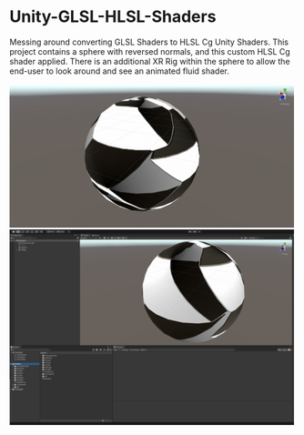# Unity-GLSL-HLSL-Shaders
Messing around converting GLSL Shaders to HLSL Cg Unity Shaders. This project contains a sphere with reversed normals, and this custom HLSL Cg shader applied.
There is an additional XR Rig within the sphere to allow the end-user to look around and see an animated fluid shader.<br /><br />
<img src="https://github.com/aaldere1/Unity-GLSL-HLSL-Shaders/blob/main/Screenshot%202021-06-29%20090936.png" width="500px"><br />
<img src="https://github.com/aaldere1/Unity-GLSL-HLSL-Shaders/blob/main/Screenshot%202021-06-29%20092059.png" width="500px"><br />
